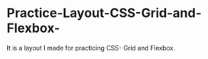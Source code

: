 # Practice-Layout-CSS-Grid-and-Flexbox-
It is a layout I made for practicing CSS- Grid and Flexbox.
